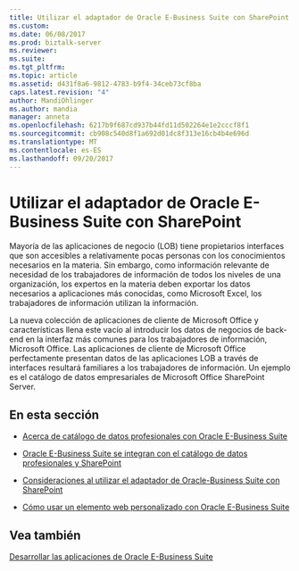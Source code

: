```yaml
---
title: Utilizar el adaptador de Oracle E-Business Suite con SharePoint | Documentos de Microsoft
ms.custom: 
ms.date: 06/08/2017
ms.prod: biztalk-server
ms.reviewer: 
ms.suite: 
ms.tgt_pltfrm: 
ms.topic: article
ms.assetid: d431f8a6-9812-4783-b9f4-34ceb73cf8ba
caps.latest.revision: "4"
author: MandiOhlinger
ms.author: mandia
manager: anneta
ms.openlocfilehash: 6217b9f687cd937b44fd11d502264e1e2cccf8f1
ms.sourcegitcommit: cb908c540d8f1a692d01dc8f313e16cb4b4e696d
ms.translationtype: MT
ms.contentlocale: es-ES
ms.lasthandoff: 09/20/2017
---
```

# <a name="use-the-oracle-e-business-suite-adapter-with-sharepoint"></a>Utilizar el adaptador de Oracle E-Business Suite con SharePoint
Mayoría de las aplicaciones de negocio (LOB) tiene propietarios interfaces que son accesibles a relativamente pocas personas con los conocimientos necesarios en la materia. Sin embargo, como información relevante de necesidad de los trabajadores de información de todos los niveles de una organización, los expertos en la materia deben exportar los datos necesarios a aplicaciones más conocidas, como Microsoft Excel, los trabajadores de información utilizan la información.  
  
 La nueva colección de aplicaciones de cliente de Microsoft Office y características llena este vacío al introducir los datos de negocios de back-end en la interfaz más comunes para los trabajadores de información, Microsoft Office. Las aplicaciones de cliente de Microsoft Office perfectamente presentan datos de las aplicaciones LOB a través de interfaces resultará familiares a los trabajadores de información. Un ejemplo es el catálogo de datos empresariales de Microsoft Office SharePoint Server.  
  
## <a name="in-this-section"></a>En esta sección  
  
-   [Acerca de catálogo de datos profesionales con Oracle E-Business Suite](../../adapters-and-accelerators/adapter-oracle-ebs/about-business-data-catalog-with-oracle-e-business-suite.md)  
  
-   [Oracle E-Business Suite se integran con el catálogo de datos profesionales y SharePoint](../../adapters-and-accelerators/adapter-oracle-ebs/integrate-oracle-e-business-suite-with-the-business-data-catalog-and-sharepoint.md)  
  
-   [Consideraciones al utilizar el adaptador de Oracle-Business Suite con SharePoint](../../adapters-and-accelerators/adapter-oracle-ebs/considerations-using-the-oracle-business-suite-adapter-with-sharepoint.md)  
  
-   [Cómo usar un elemento web personalizado con Oracle E-Business Suite](../../adapters-and-accelerators/adapter-oracle-ebs/how-to-use-a-custom-web-part-with-oracle-e-business-suite.md)  
  
## <a name="see-also"></a>Vea también  
[Desarrollar las aplicaciones de Oracle E-Business Suite](../../adapters-and-accelerators/adapter-oracle-ebs/develop-your-oracle-e-business-suite-applications.md)